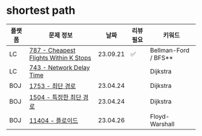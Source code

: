 # shortest path

| 플랫폼 | 문제 정보 | 날짜 | 리뷰 필요 | 키워드                   |
|-----|-----|-------|-------|-----------------------|
| LC | [787 - Cheapest Flights Within K Stops](https://leetcode.com/problems/cheapest-flights-within-k-stops/) | 23.09.21 | ✅ | Bellman-Ford / BFS**  |
| LC | [743 - Network Delay Time](https://leetcode.com/problems/network-delay-time/) | | | Dijkstra              |
| BOJ | [1753 - 최단 경로](https://www.acmicpc.net/problem/1753) | 23.04.24 |  | Dijkstra              |
| BOJ | [1504 - 특정한 최단 경로](https://www.acmicpc.net/problem/1504) | 23.04.24 |  | Dijkstra              |
| BOJ | [11404 - 플로이드](https://www.acmicpc.net/problem/11404) | 23.04.26 | | Floyd-Warshall        |
